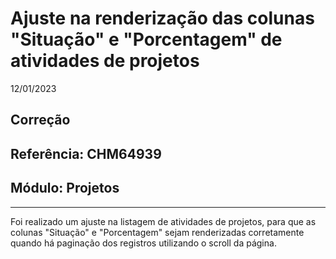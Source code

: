# Ajuste na renderização das colunas "Situação" e "Porcentagem" de atividades de projetos
12/01/2023
## Correção
## Referência: CHM64939
## Módulo: Projetos
***

Foi realizado um ajuste na listagem de atividades de projetos, para que as colunas "Situação" e "Porcentagem" sejam renderizadas corretamente quando há paginação dos registros utilizando o scroll da página.
